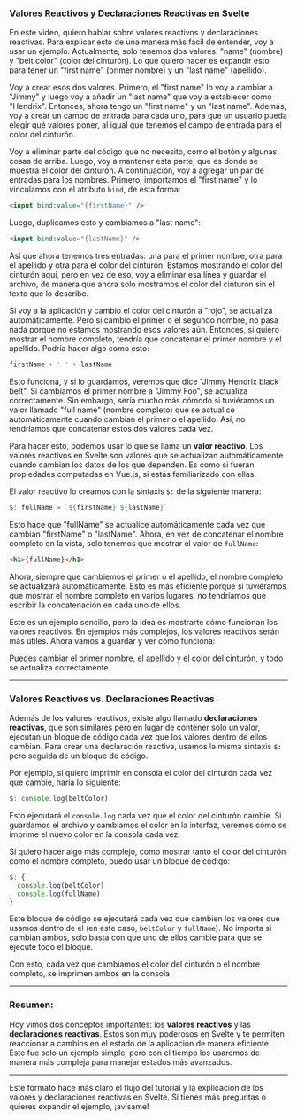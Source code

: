 ### **Valores Reactivos y Declaraciones Reactivas en Svelte**

En este video, quiero hablar sobre valores reactivos y declaraciones reactivas. Para explicar esto de una manera más fácil de entender, voy a usar un ejemplo. Actualmente, solo tenemos dos valores: "name" (nombre) y "belt color" (color del cinturón). Lo que quiero hacer es expandir esto para tener un "first name" (primer nombre) y un "last name" (apellido).

Voy a crear esos dos valores. Primero, el "first name" lo voy a cambiar a "Jimmy" y luego voy a añadir un "last name" que voy a establecer como "Hendrix". Entonces, ahora tengo un "first name" y un "last name". Además, voy a crear un campo de entrada para cada uno, para que un usuario pueda elegir qué valores poner, al igual que tenemos el campo de entrada para el color del cinturón.

Voy a eliminar parte del código que no necesito, como el botón y algunas cosas de arriba. Luego, voy a mantener esta parte, que es donde se muestra el color del cinturón. A continuación, voy a agregar un par de entradas para los nombres. Primero, importamos el "first name" y lo vinculamos con el atributo `bind`, de esta forma:

```html
<input bind:value="{firstName}" />
```

Luego, duplicamos esto y cambiamos a "last name":

```html
<input bind:value="{lastName}" />
```

Así que ahora tenemos tres entradas: una para el primer nombre, otra para el apellido y otra para el color del cinturón. Estamos mostrando el color del cinturón aquí, pero en vez de eso, voy a eliminar esa línea y guardar el archivo, de manera que ahora solo mostramos el color del cinturón sin el texto que lo describe.

Si voy a la aplicación y cambio el color del cinturón a "rojo", se actualiza automáticamente. Pero si cambio el primer o el segundo nombre, no pasa nada porque no estamos mostrando esos valores aún. Entonces, si quiero mostrar el nombre completo, tendría que concatenar el primer nombre y el apellido. Podría hacer algo como esto:

```js
firstName + ' ' + lastName
```

Esto funciona, y si lo guardamos, veremos que dice "Jimmy Hendrix black belt". Si cambiamos el primer nombre a "Jimmy Foo", se actualiza correctamente. Sin embargo, sería mucho más cómodo si tuviéramos un valor llamado "full name" (nombre completo) que se actualice automáticamente cuando cambian el primer o el apellido. Así, no tendríamos que concatenar estos dos valores cada vez.

Para hacer esto, podemos usar lo que se llama un **valor reactivo**. Los valores reactivos en Svelte son valores que se actualizan automáticamente cuando cambian los datos de los que dependen. Es como si fueran propiedades computadas en Vue.js, si estás familiarizado con ellas.

El valor reactivo lo creamos con la sintaxis `$:` de la siguiente manera:

```js
$: fullName = `${firstName} ${lastName}`
```

Esto hace que "fullName" se actualice automáticamente cada vez que cambian "firstName" o "lastName". Ahora, en vez de concatenar el nombre completo en la vista, solo tenemos que mostrar el valor de `fullName`:

```html
<h1>{fullName}</h1>
```

Ahora, siempre que cambiemos el primer o el apellido, el nombre completo se actualizará automáticamente. Esto es más eficiente porque si tuviéramos que mostrar el nombre completo en varios lugares, no tendríamos que escribir la concatenación en cada uno de ellos.

Este es un ejemplo sencillo, pero la idea es mostrarte cómo funcionan los valores reactivos. En ejemplos más complejos, los valores reactivos serán más útiles. Ahora vamos a guardar y ver cómo funciona:

Puedes cambiar el primer nombre, el apellido y el color del cinturón, y todo se actualiza correctamente.

---

### **Valores Reactivos vs. Declaraciones Reactivas**

Además de los valores reactivos, existe algo llamado **declaraciones reactivas**, que son similares pero en lugar de contener solo un valor, ejecutan un bloque de código cada vez que los valores dentro de ellos cambian. Para crear una declaración reactiva, usamos la misma sintaxis `$:` pero seguida de un bloque de código.

Por ejemplo, si quiero imprimir en consola el color del cinturón cada vez que cambie, haría lo siguiente:

```js
$: console.log(beltColor)
```

Esto ejecutará el `console.log` cada vez que el color del cinturón cambie. Si guardamos el archivo y cambiamos el color en la interfaz, veremos cómo se imprime el nuevo color en la consola cada vez.

Si quiero hacer algo más complejo, como mostrar tanto el color del cinturón como el nombre completo, puedo usar un bloque de código:

```js
$: {
  console.log(beltColor)
  console.log(fullName)
}
```

Este bloque de código se ejecutará cada vez que cambien los valores que usamos dentro de él (en este caso, `beltColor` y `fullName`). No importa si cambian ambos, solo basta con que uno de ellos cambie para que se ejecute todo el bloque.

Con esto, cada vez que cambiamos el color del cinturón o el nombre completo, se imprimen ambos en la consola.

---

### **Resumen:**

Hoy vimos dos conceptos importantes: los **valores reactivos** y las **declaraciones reactivas**. Estos son muy poderosos en Svelte y te permiten reaccionar a cambios en el estado de la aplicación de manera eficiente. Este fue solo un ejemplo simple, pero con el tiempo los usaremos de manera más compleja para manejar estados más avanzados.

---

Este formato hace más claro el flujo del tutorial y la explicación de los valores y declaraciones reactivas en Svelte. Si tienes más preguntas o quieres expandir el ejemplo, ¡avísame!
